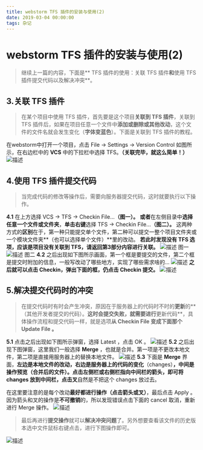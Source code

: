 ```yaml
---
title: webstorm TFS 插件的安装与使用(2)
date: 2019-03-04 00:00:00
tags: 杂记
---
```


# webstorm TFS 插件的安装与使用(2)
>继续上一篇的内容，下面是** TFS 插件的使用：关联 TFS 插件**和**使用 TFS 插件提交代码以及解决冲突**。
## 3.关联 TFS 插件
>在某个项目中使用 TFS 插件，首先要是这个项目**关联到 TFS 插件**，关联到 TFS 插件后，如果在项目任意一个文件中**添加或删除或其他改动**，这个文件的文件名就会发生变化（**字体变蓝色**）。下面是关联到 TFS 插件的教程。

在webstorm中打开一个项目，点击 File -> Settings -> Version Control 如图所示，在右边栏中的 **VCS** 中的下拉栏中选择 TFS。**（关联完毕，就这么简单！）**
![描述](/images/other/tfs_02_01.png)
## 4.使用 TFS 插件提交代码
>当完成代码的修改等操作后，需要向服务器提交代码，这时就要执行以下操作。

**4.1** 在上方选择 VCS -> TFS -> Checkin File...**（图一）。**
**或者**在左侧目录中**选择任意一个文件或文件夹**，**单击右键**选择 TFS -> Checkin File...**（图二）。**
这两种方式的**区别**在于，第一种只能提交单个文件，第二种可以提交一整个项目文件夹或一个模块文件夹**（也可以选择单个文件）**里的改动。
**若此时发现没有 TFS 选项，应该是项目没有关联到 TFS，请返回第3部分内容进行关联。**
![描述](/images/other/tfs_02_02.png)
图一
![描述](/images/other/tfs_02_03.png)
图二
**4.2** 之后出现如下图所示画面，第一个框是要提交的文件，第二个框是提交时附加的信息，一般写改动了哪些地方，实现了哪些需求啥的...
![描述](/images/other/tfs_02_04.png)
**之后就可以点击 Checkin，弹出下面的框，仍点击 Checkin 提交。**
![描述](/images/other/tfs_02_05.png)

## 5.解决提交代码时的冲突
>在提交代码时有时会产生冲突，原因在于服务器上的代码时不时的**更新**的**（其他开发者提交的代码）。**这时会提交失败，就需要进行**更新代码**，具体操作流程和提交代码一样，就是选项**从 Checkin File 变成下面那个 Update File 。**

**5.1** 点击之后出现如下图所示弹窗，选择 Latest ，点击 OK 。
![描述](/images/other/tfs_02_06.png)
**5.2** 之后出现下图弹窗，这里我们一般选择 **Merge** ，也就是合并。第一项是不更改本地文件，第二项是直接用服务器上的替换本地文件。
![描述](/images/other/tfs_02_07.png)
**5.3** 下面是 **Merge** 界面，**左边是本地文件的改动，右边是服务器上的代码的变化**（changes）**，中间是操作预览（合并后的文件）。**点击左侧栏或右侧栏指向中间栏的箭头，即可将 changes 放到中间栏，点击**叉**自然是不把这个 changes 放过去。

在这里要注意的是每个改动**最好都进行操作（点击箭头或叉）**，最后点击 Apply 。因为箭头和叉的操作是**不可撤销**的，所以发现错误点击下面的 cancel 取消，重新进行 Merge 操作。
![描述](/images/other/tfs_02_08.png)
>最后再进行**提交操作**就可以**解决冲突问题**了。另外想要查看该文件的历史版本选中文件鼠标右键点击，进行下图操作即可。

![描述](/images/other/tfs_02_09.png)